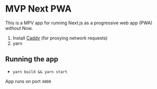 # MVP Next PWA

This is a MPV app for running Next.js as a progressive web app (PWA) _without_ Now.

1. Install [Caddy][0] (for proxying network requests)
2. yarn

[0]: https://caddyserver.com/v1/download

## Running the app

- `yarn build && yarn start`

App runs on port `4000`

